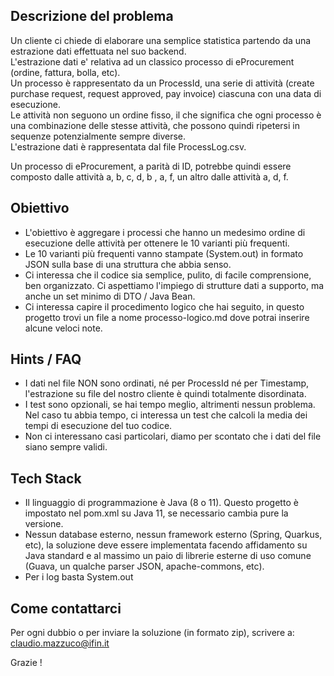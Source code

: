 ## Descrizione del problema
Un cliente ci chiede di elaborare una semplice statistica partendo da una estrazione dati effettuata nel suo backend.  
L'estrazione dati e' relativa ad un classico processo di eProcurement (ordine, fattura, bolla, etc).  
Un processo è rappresentato da un ProcessId, una serie di attività (create purchase request, request approved, pay invoice) ciascuna con una data di esecuzione.  
Le attività non seguono un ordine fisso, il che significa che ogni processo è una combinazione delle stesse attività, che possono quindi ripetersi in sequenze potenzialmente sempre diverse.  
L'estrazione dati è rappresentata dal file ProcessLog.csv.

Un processo di eProcurement, a parità di ID, potrebbe quindi essere composto dalle attività a, b, c, d, b , a, f, un altro dalle attività a, d, f.

## Obiettivo

* L'obiettivo è aggregare i processi che hanno un medesimo ordine di esecuzione delle attività per ottenere le 10 varianti più frequenti.
* Le 10 varianti più frequenti vanno stampate (System.out) in formato JSON sulla base di una struttura che abbia senso.
* Ci interessa che il codice sia semplice, pulito, di facile comprensione, ben organizzato. Ci aspettiamo l'impiego di strutture dati a supporto, ma anche un set minimo di DTO / Java Bean.
* Ci interessa capire il procedimento logico che hai seguito, in questo progetto trovi un file a nome processo-logico.md dove potrai inserire alcune veloci note.

## Hints / FAQ
* I dati nel file NON sono ordinati, né per ProcessId né per Timestamp, l'estrazione su file del nostro cliente è quindi totalmente disordinata. 
* I test sono opzionali, se hai tempo meglio, altrimenti nessun problema. Nel caso tu abbia tempo, ci interessa un test che calcoli la media dei tempi di esecuzione del tuo codice.
* Non ci interessano casi particolari, diamo per scontato che i dati del file siano sempre validi.

## Tech Stack
* Il linguaggio di programmazione è Java (8 o 11). Questo progetto è impostato nel pom.xml su Java 11, se necessario cambia pure la versione.
* Nessun database esterno, nessun framework esterno (Spring, Quarkus, etc), la soluzione deve essere implementata facendo affidamento su Java standard e al massimo un paio di librerie esterne di uso comune (Guava, un qualche parser JSON, apache-commons, etc).
* Per i log basta System.out

## Come contattarci
Per ogni dubbio o per inviare la soluzione (in formato zip), scrivere a: claudio.mazzuco@ifin.it

Grazie !
